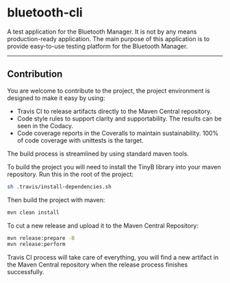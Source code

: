 # bluetooth-cli

A test application for the Bluetooth Manager. It is not by any means production-ready application. 
The main purpose of this application is to provide easy-to-use testing platform for the Bluetooth Manager.

---
## Contribution

You are welcome to contribute to the project, the project environment is designed to make it easy by using:
* Travis CI to release artifacts directly to the Maven Central repository.
* Code style rules to support clarity and supportability. The results can be seen in the Codacy. 
* Code coverage reports in the Coveralls to maintain sustainability. 100% of code coverage with unittests is the target.

The build process is streamlined by using standard maven tools. 

To build the project you will need to install the TinyB library into your maven repository. Run this in the root of the project:
```sh
sh .travis/install-dependencies.sh
```

Then build the project with maven:
```bash
mvn clean install
```

To cut a new release and upload it to the Maven Central Repository:
```bash
mvn release:prepare -B
mvn release:perform
```
Travis CI process will take care of everything, you will find a new artifact in the Maven Central repository when the release process finishes successfully.